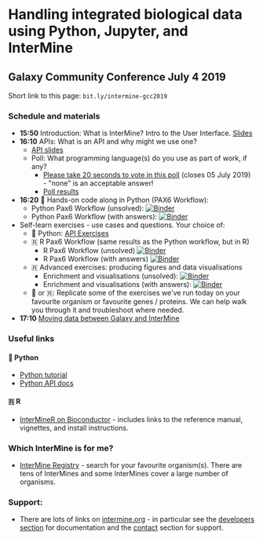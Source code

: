 # Handling integrated biological data using Python, Jupyter, and InterMine

## Galaxy Community Conference July 4 2019

Short link to this page: `bit.ly/intermine-gcc2019`

### Schedule and materials

- **15:50** Introduction: What is InterMine? Intro to the User Interface. [Slides](https://docs.google.com/presentation/d/1DaBkpUPoHEK-_iXD2IKU9QxDX7HAGe1zkXs09pF0Y8c/edit?usp=sharing)
- **16:10** APIs: What is an API and why might we use one?
    - [API slides](https://docs.google.com/presentation/d/1Q19fAI0F0Uy9znAmc49GxDe3hdwsrUCG2oz9JgByLuA/edit?usp=sharing)
    - Poll: What programming language(s) do you use as part of work, if any?
      - [Please take 20 seconds to vote in this poll](http://www.polljunkie.com/poll/mferex/what-languages-do-you-use-in-your-work) (closes 05 July 2019) - "none" is an acceptable answer!
      - [Poll results](http://www.polljunkie.com/poll/oacgmb/what-languages-do-you-use-in-your-work/view)
- **16:20** 🐍 Hands-on code along in Python (PAX6 Workflow):
  - Python Pax6 Workflow (unsolved): [![Binder](https://mybinder.org/badge_logo.svg)](https://mybinder.org/v2/gh/intermine/intermine-ws-python-docs/master?filepath=unsolved-exercises%2FWorkshop_Pax6Workflow.ipynb)
  - Python Pax6 Workflow (with answers): [![Binder](https://mybinder.org/badge_logo.svg)](https://mybinder.org/v2/gh/intermine/intermine-ws-python-docs/master?filepath=Workshop_Pax6Workflow.ipynb)
- Self-learn exercises - use cases and questions. Your choice of:
  - 🐍 Python: [API Exercises](2019-06-19-python-exercises)
  - 🇷 R Pax6 Workflow (same results as the Python workflow, but in R)
    - R Pax6 Workflow (unsolved) [![Binder](https://mybinder.org/badge_logo.svg)](https://mybinder.org/v2/gh/intermine/interminer-workshop/master?filepath=Workshop%20Workflow%20PAX6-unsolved.ipynb)
    - R Pax6 Workflow (with answers) [![Binder](https://mybinder.org/badge_logo.svg)](https://mybinder.org/v2/gh/intermine/interminer-workshop/master?filepath=Workshop%20Workflow%20PAX6.ipynb)
  - 🇷 Advanced exercises: producing figures and data visualisations
    - Enrichment and visualisations (unsolved): [![Binder](https://mybinder.org/badge_logo.svg)](https://mybinder.org/v2/gh/intermine/interminer-workshop/master?filepath=Enrichment%20Analysis%20and%20Visualisations-unsolved.ipynb)
    - Enrichment and visualisations (with answers): [![Binder](https://mybinder.org/badge_logo.svg)](https://mybinder.org/v2/gh/intermine/interminer-workshop/master?filepath=Enrichment%20Analysis%20and%20Visualisations.ipynb)
  - 🐍 or 🇷: Replicate some of the exercises we've run today on your favourite organism or favourite genes / proteins. We can help walk you through it and troubleshoot where needed.
- **17:10** [Moving data between Galaxy and InterMine](2019-07-04-gcc-galaxy-intermine-data-exchange)


### Useful links
#### 🐍 Python

- [Python tutorial](https://github.com/intermine/intermine-ws-python-docs)
- [Python API docs](http://intermine.org/intermine-ws-python/intermine.html)

#### 🇷 R

- [InterMineR on Bioconductor](https://bioconductor.org/packages/release/bioc/html/InterMineR.html) - includes links to the reference manual, vignettes, and install instructions.  

### Which InterMine is for me?
- [InterMine Registry](http://registry.intermine.org/) - search for your favourite organism(s). There are tens of InterMines and some InterMines cover a large number of organisms.

### Support:
- There are lots of links on [intermine.org](http://intermine.org) - in particular see the [developers section](http://intermine.org/developers/) for documentation and the [contact](http://intermine.org/contact/) section for support.

